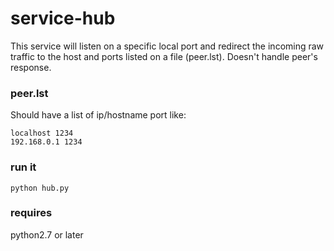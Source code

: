 

# service-hub
This service will listen on a specific local port and redirect the incoming raw traffic to the host and ports listed on a file (peer.lst). Doesn't handle peer's response.

### peer.lst

Should have a list of ip/hostname port like:
```
localhost 1234
192.168.0.1 1234
```
### run it
```
python hub.py
```
### requires
python2.7 or later
